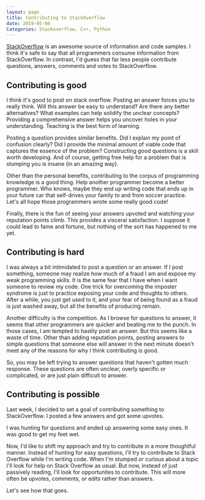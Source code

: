```yaml
---
layout: page
title: Contributing to StackOverflow
date: 2019-05-06
Categories: Stackoverflow, C++, Python
---
```


[StackOverflow](http://stackoverflow.com/) is an awesome source of information and code samples. I think it's safe to say that all programmers consume information from StackOverflow. In contrast, I'd guess that far less people contribute questions, answers, comments and votes to StackOverflow.

## Contributing is good
I think it's good to post on stack overflow. Posting an answer forces you to really think. Will this answer be easy to understand? Are there any better alternatives? What examples can help solidify the unclear concepts? Providing a comprehensive answer helps you uncover holes in your understanding. Teaching is the best form of learning.

Posting a question provides similar benefits. Did I explain my point of confusion clearly? Did I provide the minimal amount of viable code that captures the essence of the problem? Constructing good questions is a skill worth developing. And of course, getting free help for a problem that is stumping you is insane (in an amazing way).

Other than the personal benefits, contributing to the corpus of programming knowledge is a good thing. Help another programmer become a better programmer. Who knows, maybe they end up writing code that ends up in your future car that self-drives your family to and from soccer practice. Let's all hope those programmers wrote some really good code!

Finally, there is the fun of seeing your answers upvoted and watching your reputation points climb. This provides a visceral satisfaction. I suppose it could lead to fame and fortune, but nothing of the sort has happened to me yet.

## Contributing is hard
I was always a bit intimidated to post a question or an answer. If I post something, someone may realize how much of a fraud I am and expose my weak programming skills. It is the same fear that I have when I want someone to review my code. One trick for overcoming the imposter syndrome is just to practice exposing your code and thoughts to others. After a while, you just get used to it, and your fear of being found as a fraud is just washed away, but all the benefits of producing remain. 

Another difficulty is the competition. As I browse for questions to answer, it seems that other programmers are quicker and beating me to the punch. In those cases, I am tempted to hastily post an answer. But this seems like a waste of time. Other than adding reputation points, posting answers to simple questions that someone else will answer in the next minute doesn't meet any of the reasons for why I think contributing is good. 

So, you may be left trying to answer questions that haven't gotten much response. These questions are often unclear, overly specific or complicated, or are just plain difficult to answer.

## Contributing is possible
Last week, I decided to set a goal of contributing something to StackOverflow. I posted a few answers and got some upvotes.

I was hunting for questions and ended up answering some easy ones. It was good to get my feet wet. 

Now, I'd like to shift my approach and try to contribute in a more thoughtful manner. Instead of hunting for easy questions, I'll try to contribute to Stack Overflow while I'm writing code. When I'm stumped or curious about a topic I'll look for help on Stack Overflow as usual. But now, instead of just passively reading, I'll look for opportunites to contribute. This will more often be upvotes, comments, or edits rather than answers.  

Let's see how that goes.
